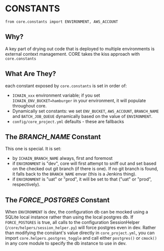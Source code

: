 # CONSTANTS

    from core.constants import ENVIRONMENT, AWS_ACCOUNT

## Why? 
A key part of drying out code that is deployed to multiple environments is external context management. CORE takes the kiss approach with `core.constants`

## What Are They? 
each constant exposed by `core.constants` is set in order of:
- `ICHAIN_xxx` environment variable; if you set `ICHAIN_ENV_BUCKET=hamburger` in your environment, it will populate throughout core. 
- Dynamically set constants: we set `ENV_BUCKET`, `AWS_ACCOUNT`, `BRANCH_NAME` and `BATCH_JOB_QUEUE` dynamically based on the value of `ENVIRONMENT`. 
- `config/core_project.yml` defaults - these are fallbacks

## The _BRANCH\_NAME_ Constant
This one is special. It is set:
- by `ICHAIN_BRANCH_NAME` always, first and foremost
- if `ENVIRONMENT` is "dev", core will first attempt to sniff out and set based on the checked out git branch (if there is one). If no git branch is found, it falls back to the `BRANCH_NAME` envar (this is a Jenkins thing).
- if `ENVIRONMENT` is "uat" or "prod", it will be set to that ("uat" or "prod", respectively). 

## The _FORCE\_POSTGRES_ Constant
When `ENVIRONMENT` is dev, the configuration db can be mocked using a SQLite local instance rather than using the local postgres db. If `FORCE_POSTGRES` is true, all calls to the configuration SessionHelper (`/core/helpers/session_helper.py`) will force postgres even in dev. Rather than modifying the constant's value directly in `core_project.yml`, you can import `core.helpers.postgres_toggle` and call either `postgres()` or `cmock()` in any core module to specify the db instance to use in dev.